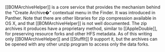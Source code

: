 [[BOMArchiveHelper]] is a core service that provides the mechanism behind the "Create Archive�" contextual menu in the Finder. It was introduced in Panther. Note that there are other libraries for zip compression available in OS X, and that [[BOMArchiveHelper]] is not well documented. The zip archives it produces have a proprietary method, similar to [[AppleDouble]], for preserving resource forks and other HFS metadata. As of this writing only [[BOMArchiveHelper]] and [[StuffIt]] 9 support it, but the archives can be opened with any other unzip program to access only the data forks.